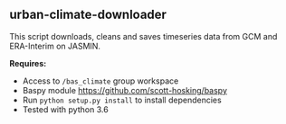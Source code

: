 ## urban-climate-downloader

This script downloads, cleans and saves timeseries data from GCM and ERA-Interim on JASMIN.

**Requires:**
* Access to `/bas_climate` group workspace
* Baspy module https://github.com/scott-hosking/baspy
* Run `python setup.py install` to install dependencies
* Tested with python 3.6
